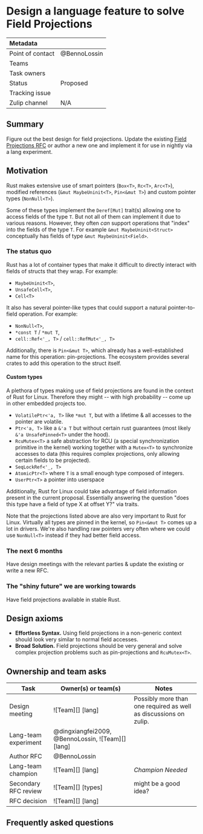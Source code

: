 # Design a language feature to solve Field Projections

| Metadata         |                                                                                  |
|:-----------------|----------------------------------------------------------------------------------|
| Point of contact | @BennoLossin                                                                     |
| Teams            | <!-- TEAMS WITH ASKS -->                                                         |
| Task owners      | <!-- TASK OWNERS -->                                                             |
| Status           | Proposed                                                                         |
| Tracking issue   |                                                                                  |
| Zulip channel    | N/A                                                                              |

## Summary

Figure out the best design for field projections. Update the existing [Field Projections RFC] or
author a new one and implement it for use in nightly via a lang experiment.

[Field Projections RFC]: https://github.com/rust-lang/rfcs/pull/3735

## Motivation

Rust makes extensive use of smart pointers (`Box<T>`, `Rc<T>`, `Arc<T>`), modified references (`&mut
MaybeUninit<T>`, `Pin<&mut T>`) and custom pointer types (`NonNull<T>`).

Some of these types implement the `Deref[Mut]` trait(s) allowing one to access fields of the type
`T`. But not all of them can implement it due to various reasons. However, they often *can* support
operations that "index" into the fields of the type `T`. For example `&mut MaybeUninit<Struct>`
conceptually has fields of type `&mut MaybeUninit<Field>`.

### The status quo

Rust has a lot of container types that make it difficult to directly interact with fields of structs
that they wrap. For example:
- `MaybeUninit<T>`,
- `UnsafeCell<T>`,
- `Cell<T>`

It also has several pointer-like types that could support a natural pointer-to-field operation. For
example:
- `NonNull<T>`,
- `*const T` / `*mut T`,
- `cell::Ref<'_, T>` / `cell::RefMut<'_, T>`

Additionally, there is `Pin<&mut T>`, which already has a well-established name for this operation:
pin-projections. The ecosystem provides several crates to add this operation to the struct itself.

#### Custom types

A plethora of types making use of field projections are found in the context of Rust for Linux.
Therefore they might -- with high probability -- come up in other embedded projects too.

- `VolatilePtr<'a, T>` like `*mut T`, but with a lifetime & all accesses to the pointer are
  volatile.
- `Ptr<'a, T>` like a `&'a T` but without certain rust guarantees (most likely `&'a UnsafePinned<T>`
  under the hood).
- `RcuMutex<T>` a safe abstraction for RCU (a special synchronization primitive in the kernel)
  working together with a `Mutex<T>` to synchronize accesses to data (this requires complex
  projections, only allowing certain fields to be projected).
- `SeqLockRef<'_, T>`
- `AtomicPtr<T>` where `T` is a small enough type composed of integers.
- `UserPtr<T>` a pointer into userspace

Additionally, Rust for Linux could take advantage of field information present in the current
proposal. Essentially answering the question "does this type have a field of type X at offset Y?"
via traits.

Note that the projections listed above are also very important to Rust for Linux. Virtually all
types are pinned in the kernel, so `Pin<&mut T>` comes up a lot in drivers. We're also handling raw
pointers very often where we could use `NonNull<T>` instead if they had better field access.

### The next 6 months

Have design meetings with the relevant parties & update the existing or write a new RFC.

### The "shiny future" we are working towards

Have field projections available in stable Rust.

## Design axioms

- **Effortless Syntax.** Using field projections in a non-generic context should look very similar
  to normal field accesses.
- **Broad Solution.** Field projections should be very general and solve complex projection problems
  such as pin-projections and `RcuMutex<T>`.

## Ownership and team asks

| Task                 | Owner(s) or team(s)                 | Notes                                                               |
|----------------------|-------------------------------------|---------------------------------------------------------------------|
| Design meeting       | ![Team][] [lang]                    | Possibly more than one required as well as discussions on zulip.    |
| Lang-team experiment | @dingxiangfei2009, @BennoLossin, ![Team][] [lang] |                                                       |
| Author RFC           | @BennoLossin                        |                                                                     |
| Lang-team champion   | ![Team][] [lang]                    | *Champion Needed*                                                   |
| Secondary RFC review | ![Team][] [types]                   | might be a good idea?                                               |
| RFC decision         | ![Team][] [lang]                    |                                                                     |


## Frequently asked questions

